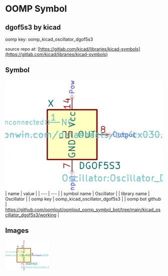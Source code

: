 # OOMP Symbol  
## dgof5s3  by kicad  
  
oomp key: oomp_kicad_oscillator_dgof5s3  
  
source repo at: [https://gitlab.com/kicad/libraries/kicad-symbols](https://gitlab.com/kicad/libraries/kicad-symbols)  
## Symbol  
  
[![working.png](working_600.png)](working.png)  
| name | value | 
| --- | --- | 
| symbol name | Oscillator | 
| library name | Oscillator | 
| oomp key | oomp_kicad_oscillator_dgof5s3 | 
| oomp bot github | https://github.com/oomlout/oomlout_oomp_symbol_bot/tree/main/kicad_oscillator_dgof5s3/working | 
## Images  
  
[![working.png](working_140.png)](working.png)  

